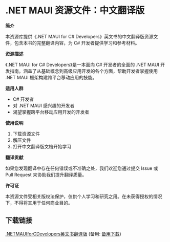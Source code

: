  # .NET MAUI 资源文件：中文翻译版

 **简介**

 本资源库提供《.NET MAUI for C# Developers》英文书的中文翻译版资源文件，包含本书的完整翻译内容，为 C# 开发者提供学习和参考材料。

 **资源描述**

 《.NET MAUI for C# Developers》是一本面向 C# 开发者的全面的 .NET MAUI 开发指南。涵盖了从基础概念到高级应用开发的各个方面，帮助开发者掌握使用 .NET MAUI 框架构建跨平台移动应用的技能。

 **适用人群**

 - C# 开发者
 - 对 .NET MAUI 感兴趣的开发者
 - 渴望掌握跨平台移动应用开发的开发者

 **使用说明**

 1. 下载资源文件
 2. 解压文件
 3. 打开中文翻译版文档开始学习

 **翻译贡献**

 如果您发现翻译中存在任何错误或不准确之处，我们欢迎您通过提交 Issue 或 Pull Request 来协助我们提升翻译质量。

 **许可证**

 本资源文件受相关版权法保护，仅供个人学习和研究之用。在未获得授权的情况下，不得将其用于任何商业目的。

 ## 下载链接
 [.NETMAUIforCDevelopers英文书翻译版](https://pan.quark.cn/s/5e1ab4ed30d1) (备用: [备用下载](https://pan.baidu.com/s/1OnTA63MO9W0lU4uAC_7p_A?pwd=1234))
